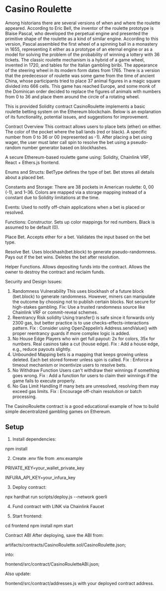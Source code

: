 # Casino Roulette

Among historians there are several versions of when and where the roulette appeared. According to Eric Bell, the inventor of the roulette prototype is Blaise Pascal, who developed the perpetual engine and presented the primitive shape of the roulette as a kind of similar engine. According to this version, Pascal assembled the first wheel of a spinning ball in a monastery in 1655, representing it either as a prototype of an eternal engine or as a model for solving the problem of the probability of winning a lottery with 36 tickets. The classic roulette mechanism is a hybrid of a game wheel, invented in 1720, and tables for the Italian gambling biribi. The appearance of the steering wheel in its modern form dates from 1765. There is a version that the predecessor of roulette was some game from the time of ancient China, whose participants tried to place 37 animal figures in a magic square divided into 666 cells. This game has reached Europe, and some monk of the Dominican order decided to replace the figures of animals with numbers from 0 to 36 and place them around the circle of a rotating wheel.

This is provided Solidity contract CasinoRoulette implements a basic roulette betting system on the Ethereum blockchain. Below is an explanation of its functionality, potential issues, and suggestions for improvement.

Contract Overview
This contract allows users to place bets (ether) on either. The color of the pocket where the ball lands (red or black). A specific number from 0 to 36 or 00 (represented as -1). After placing a bet using wager, the user must later call spin to resolve the bet using a pseudo-random number generator based on blockhashes.

A secure Ethereum-based roulette game using: Solidity, Chainlink VRF, React + Ethers.js frontend.

Enums and Structs: BetType defines the type of bet. Bet stores all details about a placed bet.

Constants and Storage: There are 38 pockets in American roulette: 0, 00 (-1), and 1–36. Colors are mapped via a storage mapping instead of a constant due to Solidity limitations at the time.

Events: Used to notify off-chain applications when a bet is placed or resolved.

Functions:
Constructor. Sets up color mappings for red numbers. Black is assumed to be default (0).

Place Bet. Accepts ether for a bet. Validates the input based on the bet type.

Resolve Bet. Uses blockhash(bet.block) to generate pseudo-randomness. Pays out if the bet wins. Deletes the bet after resolution.

Helper Functions. Allows depositing funds into the contract. Allows the owner to destroy the contract and reclaim funds.

Security and Design Issues:
1. Randomness Vulnerability
This uses blockhash of a future block (bet.block) to generate randomness. However, miners can manipulate the outcome by choosing not to publish certain blocks.
Not secure for high-stakes gambling.
Fix: Use a trusted randomness source like Chainlink VRF or commit-reveal schemes.
2. Reentrancy Risk solidity
Using transfer() is safe since it forwards only 2300 gas, but better practice is to use checks-effects-interactions pattern.
Fix : Consider using OpenZeppelin’s Address.sendValue() with proper reentrancy guards if more complex logic is added.
3. No House Edge
Players who win get full payout: 2x for colors, 35x for numbers.
Real casinos take a cut (house edge).
Fix : Add a house edge, e.g., reduce payouts slightly.
4. Unbounded Mapping
bets is a mapping that keeps growing unless deleted.
Each bet stored forever unless spin is called.
Fix : Enforce a timeout mechanism or incentivize users to resolve bets.
5. No Withdraw Function
Users can't withdraw their winnings if something goes wrong.
Fix : Add a function for users to claim their winnings if the game fails to execute properly.
6. No Gas Limit Handling
If many bets are unresolved, resolving them may exceed gas limits.
Fix : Encourage off-chain resolution or batch processing.

The CasinoRoulette contract is a good educational example of how to build simple decentralized gambling games on Ethereum. 

## Setup

1. Install dependencies:

npm install

2. Create .env file from .env.example

PRIVATE_KEY=your_wallet_private_key

INFURA_API_KEY=your_infura_key

3. Deploy contract:

npx hardhat run scripts/deploy.js --network goerli

4. Fund contract with LINK via Chainlink Faucet

5. Start frontend:

cd frontend
npm install
npm start

Contract ABI
After deploying, save the ABI from: 

artifacts/contracts/CasinoRoulette.sol/CasinoRoulette.json;

into: 

frontend/src/contract/CasinoRouletteABI.json;

Also update: 

frontend/src/contract/addresses.js with your deployed contract address.
